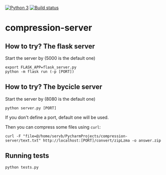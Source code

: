 [![Python 3](https://img.shields.io/badge/python-3-blue.svg)](https://www.python.org/download/releases/2.7.7/)
[![Build status](https://github.com/SerVB/compression-server/workflows/tests/badge.svg)](https://github.com/SerVB/compression-server/actions)
# compression-server
## How to try? The flask server
Start the server by (5000 is the default one)
```shell script
export FLASK_APP=flask_server.py
python -m flask run (-p [PORT])
```
## How to try? The bycicle server
Start the server by (8080 is the default one)
```shell script
python server.py [PORT]
```

If you don't define a port, default one will be used.

Then you can compress some files using `curl`:
```shell script
curl -F "file=@/home/servb/PycharmProjects/compression-server/text.txt" http://localhost:[PORT]/convert/zipLzma -o answer.zip
```

## Running tests
```shell script
python tests.py
```
